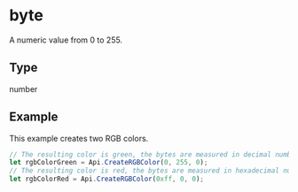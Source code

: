 # byte

A numeric value from 0 to 255.

## Type

number



## Example

This example creates two RGB colors.

```javascript
// The resulting color is green, the bytes are measured in decimal numbers:
let rgbColorGreen = Api.CreateRGBColor(0, 255, 0);
// The resulting color is red, the bytes are measured in hexadecimal numbers:
let rgbColorRed = Api.CreateRGBColor(0xff, 0, 0);
```
